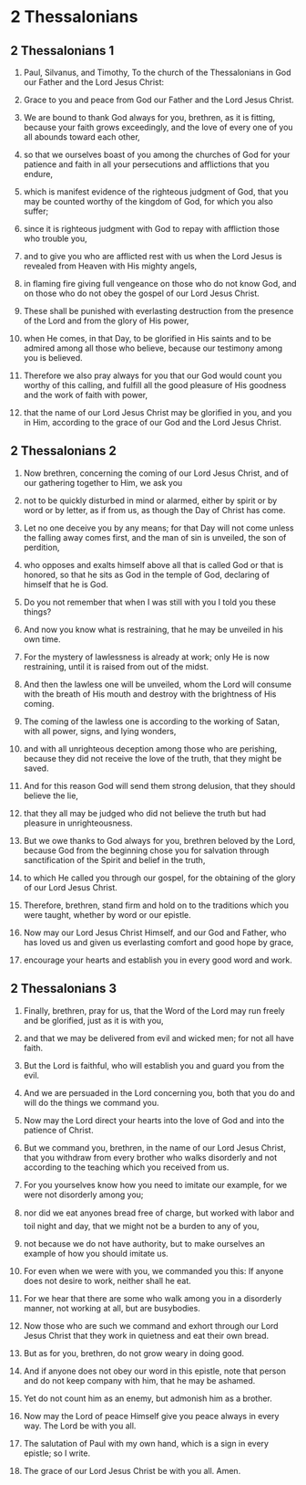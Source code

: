 # 2 Thessalonians

## 2 Thessalonians 1

1. Paul, Silvanus, and Timothy, To the church of the Thessalonians in God our Father and the Lord Jesus Christ:

2. Grace to you and peace from God our Father and the Lord Jesus Christ.

3. We are bound to thank God always for you, brethren, as it is fitting, because your faith grows exceedingly, and the love of every one of you all abounds toward each other,

4. so that we ourselves boast of you among the churches of God for your patience and faith in all your persecutions and afflictions that you endure,

5. which is manifest evidence of the righteous judgment of God, that you may be counted worthy of the kingdom of God, for which you also suffer;

6. since it is righteous judgment with God to repay with affliction those who trouble you,

7. and to give you who are afflicted rest with us when the Lord Jesus is revealed from Heaven with His mighty angels,

8. in flaming fire giving full vengeance on those who do not know God, and on those who do not obey the gospel of our Lord Jesus Christ.

9. These shall be punished with everlasting destruction from the presence of the Lord and from the glory of His power,

10. when He comes, in that Day, to be glorified in His saints and to be admired among all those who believe, because our testimony among you is believed.

11. Therefore we also pray always for you that our God would count you worthy of this calling, and fulfill all the good pleasure of His goodness and the work of faith with power,

12. that the name of our Lord Jesus Christ may be glorified in you, and you in Him, according to the grace of our God and the Lord Jesus Christ.

## 2 Thessalonians 2

1. Now brethren, concerning the coming of our Lord Jesus Christ, and of our gathering together to Him, we ask you

2. not to be quickly disturbed in mind or alarmed, either by spirit or by word or by letter, as if from us, as though the Day of Christ has come.

3. Let no one deceive you by any means; for that Day will not come unless the falling away comes first, and the man of sin is unveiled, the son of perdition,

4. who opposes and exalts himself above all that is called God or that is honored, so that he sits as God in the temple of God, declaring of himself that he is God.

5. Do you not remember that when I was still with you I told you these things?

6. And now you know what is restraining, that he may be unveiled in his own time.

7. For the mystery of lawlessness is already at work; only He is now restraining, until it is raised from out of the midst.

8. And then the lawless one will be unveiled, whom the Lord will consume with the breath of His mouth and destroy with the brightness of His coming.

9. The coming of the lawless one is according to the working of Satan, with all power, signs, and lying wonders,

10. and with all unrighteous deception among those who are perishing, because they did not receive the love of the truth, that they might be saved.

11. And for this reason God will send them strong delusion, that they should believe the lie,

12. that they all may be judged who did not believe the truth but had pleasure in unrighteousness.

13. But we owe thanks to God always for you, brethren beloved by the Lord, because God from the beginning chose you for salvation through sanctification of the Spirit and belief in the truth,

14. to which He called you through our gospel, for the obtaining of the glory of our Lord Jesus Christ.

15. Therefore, brethren, stand firm and hold on to the traditions which you were taught, whether by word or our epistle.

16. Now may our Lord Jesus Christ Himself, and our God and Father, who has loved us and given us everlasting comfort and good hope by grace,

17. encourage your hearts and establish you in every good word and work.

## 2 Thessalonians 3

1. Finally, brethren, pray for us, that the Word of the Lord may run freely and be glorified, just as it is with you,

2. and that we may be delivered from evil and wicked men; for not all have faith.

3. But the Lord is faithful, who will establish you and guard you from the evil.

4. And we are persuaded in the Lord concerning you, both that you do and will do the things we command you.

5. Now may the Lord direct your hearts into the love of God and into the patience of Christ.

6. But we command you, brethren, in the name of our Lord Jesus Christ, that you withdraw from every brother who walks disorderly and not according to the teaching which you received from us.

7. For you yourselves know how you need to imitate our example, for we were not disorderly among you;

8. nor did we eat anyones bread free of charge, but worked with labor and toil night and day, that we might not be a burden to any of you,

9. not because we do not have authority, but to make ourselves an example of how you should imitate us.

10. For even when we were with you, we commanded you this: If anyone does not desire to work, neither shall he eat.

11. For we hear that there are some who walk among you in a disorderly manner, not working at all, but are busybodies.

12. Now those who are such we command and exhort through our Lord Jesus Christ that they work in quietness and eat their own bread.

13. But as for you, brethren, do not grow weary in doing good.

14. And if anyone does not obey our word in this epistle, note that person and do not keep company with him, that he may be ashamed.

15. Yet do not count him as an enemy, but admonish him as a brother.

16. Now may the Lord of peace Himself give you peace always in every way. The Lord be with you all.

17. The salutation of Paul with my own hand, which is a sign in every epistle; so I write.

18. The grace of our Lord Jesus Christ be with you all. Amen.

